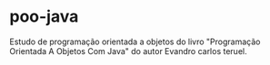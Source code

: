 # poo-java
Estudo de programação orientada a objetos do livro "Programação Orientada A Objetos Com Java" do autor Evandro carlos teruel.
